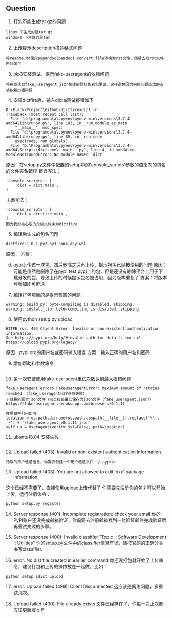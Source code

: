 ## Question

1. 打包不能生成tar.gz的问题
```
linux 下生成的是tar.gz
windows 下生成的是tar
```

2. 上传提示description描述格式问题
```
将readme.md使用pypandoc(pandoc) convert_file转换为rst文件，然后去取rst文件内容即可
```

3. pip3安装测试，提示fake-useragent的依赖问题
```
将在线读取fake_useragent.json包提前预打包到包里面，这样避免因为网络问题造成的安装依赖出错问题
```

4. 安装dictfire后，输入dict a测试报错如下
```
D:\Flack\Project\Github\dictfire>dict -h
Traceback (most recent call last):
  File "d:\programdata\.pyenv\pyenv-win\versions\3.7.4-amd64\lib\runpy.py", line 193, in _run_module_as_main
    "__main__", mod_spec)
  File "d:\programdata\.pyenv\pyenv-win\versions\3.7.4-amd64\lib\runpy.py", line 85, in _run_code
    exec(code, run_globals)
  File "D:\ProgramData\.pyenv\pyenv-win\versions\3.7.4-amd64\Scripts\dict.exe\__main__.py", line 4, in <module>
ModuleNotFoundError: No module named 'dict'
```
原因：在setup.py文件中配置的setup中的'console_scripts'参数的值指向的包名的文件夹名错误
错误写法：
```
'console_scripts': [
    'dict = dict:main',
]
```
正确写法：
```
'console_scripts': [
    'dict = dictfire:main',
]
因为我的核心包的父级文件夹为dictfire
```

5. 编译后生成的包名问题
``` 
dictfire-1.0.1-py2.py3-none-any.whl
```
原因：
方案：

6. pypi上传过一次包，然后删除之后再上传，提示报名已经被使用的问题
原因：可能是虽然是删除了在pypi,test.pypi上的包，但是还没有删除平台上用于下载分发的包，导致上传的时候提示包名被占用，因为版本重复了
方案：将版本号增加即可解决

7. 编译打包项目的是提示警告的问题
```
warning: build_py: byte-compiling is disabled, skipping.
warning: install_lib: byte-compiling is disabled, skipping.
```

8. 使用python setup.py upload
```
HTTPError: 403 Client Error: Invalid or non-existent authentication information. 
See https://pypi.org/help/#invalid-auth for details for url: https://upload.pypi.org/legacy/
```
原因：pypi.org的用户名或密码输入错误
方案：输入正确的用户名和密码

9. 增加帮助和参数命令
```

```

10. 第一次安装使用fake-useragent重试次数达到最大报错问题
```
fake_useragent.errors.FakeUserAgentError: Maximum amount of retries reached （fake_useragent代理获取失败）
下载最新版本json文件（网页拉到最低保存为json文件（fake_useragent.json））
https://fake-useragent.herokuapp.com/browsers/0.1.11

在项目中引用即可
location = os.path.dirname(os.path.abspath(__file__)).replace('\\', '/') + '/fake_useragent_v0.1.11.json'
self.ua = UserAgent(verify_ssl=False, path=location)
```

11. ubuntu18.04 安装失败
```

```

12. Upload failed (403): Invalid or non-existent authentication information.
```
错误的用户验证信息，你需要创建一个用户验证文件 ~/.pypirc
```

13. Upload failed (403): You are not allowed to edit 'xxx' package information

这个已经不需要了，直接使用upload上传代替了
你需要先注册你的包才可以开始上传，运行注册命令：
```
python setup.py register
```

14. Server response (401): Incomplete registration; check your email
你的PyPI账户还没完成邮箱验证，你需要去注册邮箱找到一封验证邮件完成验证后再重试失败的步骤。


15. Server response (400): Invalid classifier "Topic :: Software Development :: Utilities"
你的setup.py文件中的classifier信息有误，请按官网的正确分类书写classifier.

16. error: No dist file created in earlier command
你还没打包就开始了上传命令，建议打包和上传的操作放在一起做，比如：
```
python setup sdist upload
```

17. error: Upload failed (499): Client Disconnected
这应该是网络问题，多重试几次。

18. Upload failed (400): File already exists
文件已经存在了，你每一次上次都应该更新版本号
